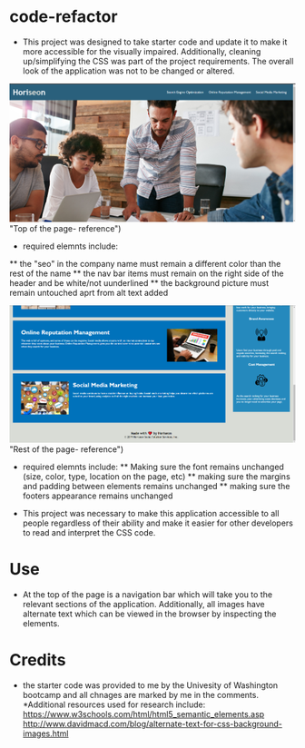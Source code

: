 # code-refactor
* This project was designed to take starter code and update it to make it more accessible for the visually impaired. Additionally, cleaning up/simplifying the CSS was part of the project requirements. The overall look of the application was not to be changed or altered. 

![Reference image 1](https://github.com/killingsworth-kristen/code-refactor/blob/main/assets/images/reference-img-1.png) "Top of the page- reference")
* required elemnts include:

** the "seo" in the company name must remain a different color than the rest of the name
** the nav bar items must remain on the right side of the header and be white/not uunderlined
** the background picture must remain untouched aprt from alt text added

![Reference image 2](https://github.com/killingsworth-kristen/code-refactor/blob/main/assets/images/reference-img-2.png) "Rest of the page- reference")
* required elemnts include:
** Making sure the font remains unchanged (size, color, type, location on the page, etc)
** making sure the margins and padding between elements remains unchanged
** making sure the footers appearance remains unchanged

* This project was necessary to make this application accessible to all people regardless of their ability and make it easier for other developers to read and interpret the CSS code. 

# Use
* At the top of the page is a navigation bar which will take you to the relevant sections of the application. Additionally, all images have alternate text which can be viewed in the browser by inspecting the elements. 

# Credits
* the starter code was provided to me by the Univesity of Washington bootcamp and all chnages are marked by me in the comments. *Additional resources used for research include:
https://www.w3schools.com/html/html5_semantic_elements.asp
http://www.davidmacd.com/blog/alternate-text-for-css-background-images.html